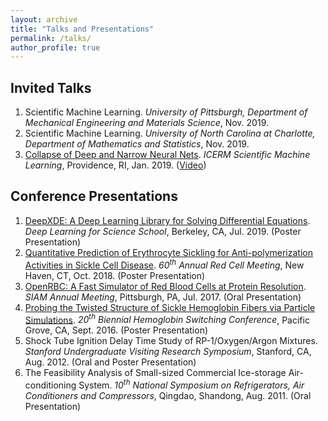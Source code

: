 ```yaml
---
layout: archive
title: "Talks and Presentations"
permalink: /talks/
author_profile: true
---
```


<!-- {% if site.talkmap_link == true %}

<p style="text-decoration:underline;"><a href="/talkmap.html">See a map of all the places I've given a talk!</a></p>

{% endif %}

{% for post in site.talks reversed %}
  {% include archive-single-talk.html %}
{% endfor %} -->

## Invited Talks

1. Scientific Machine Learning. *University of Pittsburgh, Department of Mechanical Engineering and Materials Science*, Nov. 2019.
1. Scientific Machine Learning. *University of North Carolina at Charlotte, Department of Mathematics and Statistics*, Nov. 2019.
1. [Collapse of Deep and Narrow Neural Nets](http://lululxvi.github.io/files/talks/2019icerm.pdf). *ICERM Scientific Machine Learning*, Providence, RI, Jan. 2019. ([Video](https://icerm.brown.edu/video_archive/?play=1812))

## Conference Presentations

1. [DeepXDE: A Deep Learning Library for Solving Differential Equations](http://lululxvi.github.io/files/posters/2019DL4Sci.pdf). *Deep Learning for Science School*, Berkeley, CA, Jul. 2019. (Poster Presentation)
1. [Quantitative Prediction of Erythrocyte Sickling for Anti-polymerization Activities in Sickle Cell Disease](http://lululxvi.github.io/files/posters/2018rbc.pdf). *60<sup>th</sup> Annual Red Cell Meeting*, New Haven, CT, Oct. 2018. (Poster Presentation)
1. [OpenRBC: A Fast Simulator of Red Blood Cells at Protein Resolution](http://lululxvi.github.io/files/talks/2017siam.pdf). *SIAM Annual Meeting*, Pittsburgh, PA, Jul. 2017. (Oral Presentation)
1. [Probing the Twisted Structure of Sickle Hemoglobin Fibers via Particle Simulations](http://lululxvi.github.io/files/posters/2016HBSW.pdf). *20<sup>th</sup> Biennial Hemoglobin Switching Conference*, Pacific Grove, CA, Sept. 2016. (Poster Presentation)
1. Shock Tube Ignition Delay Time Study of RP-1/Oxygen/Argon Mixtures. *Stanford Undergraduate Visiting Research Symposium*, Stanford, CA, Aug. 2012. (Oral and Poster Presentation)
1. The Feasibility Analysis of Small-sized Commercial Ice-storage Air-conditioning System. *10<sup>th</sup> National Symposium on Refrigerators, Air Conditioners and Compressors*, Qingdao, Shandong, Aug. 2011. (Oral Presentation)